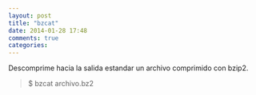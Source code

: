 ```yaml
---
layout: post
title: "bzcat"
date: 2014-01-28 17:48
comments: true
categories: 
---
```

Descomprime hacia la salida estandar un archivo comprimido con bzip2.

>$ bzcat archivo.bz2

